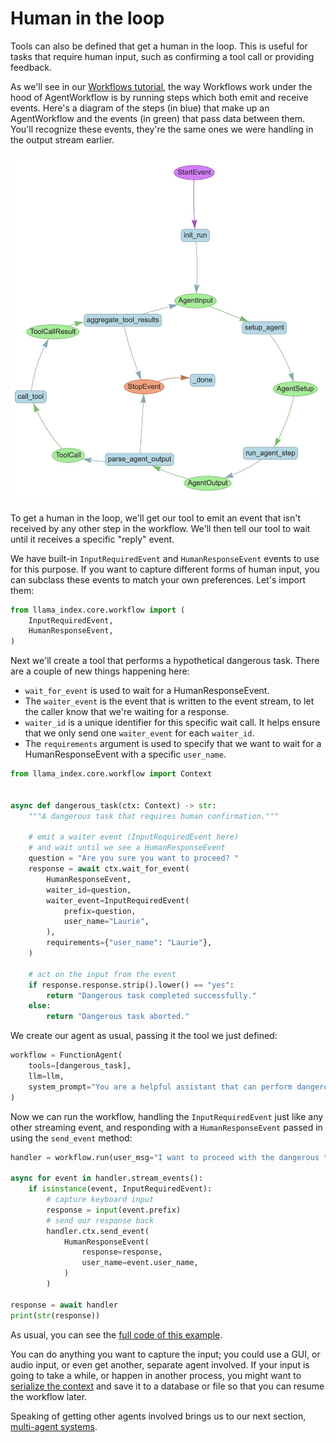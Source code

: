 # Human in the loop

Tools can also be defined that get a human in the loop. This is useful for tasks that require human input, such as confirming a tool call or providing feedback.

As we'll see in our [Workflows tutorial](../workflows/index.md), the way Workflows work under the hood of AgentWorkflow is by running steps which both emit and receive events. Here's a diagram of the steps (in blue) that make up an AgentWorkflow and the events (in green) that pass data between them. You'll recognize these events, they're the same ones we were handling in the output stream earlier.

![Workflows diagram](./agentworkflow.jpg)

To get a human in the loop, we'll get our tool to emit an event that isn't received by any other step in the workflow. We'll then tell our tool to wait until it receives a specific "reply" event.

We have built-in `InputRequiredEvent` and `HumanResponseEvent` events to use for this purpose. If you want to capture different forms of human input, you can subclass these events to match your own preferences. Let's import them:

```python
from llama_index.core.workflow import (
    InputRequiredEvent,
    HumanResponseEvent,
)
```

Next we'll create a tool that performs a hypothetical dangerous task. There are a couple of new things happening here:

* `wait_for_event` is used to wait for a HumanResponseEvent.
* The `waiter_event` is the event that is written to the event stream, to let the caller know that we're waiting for a response.
* `waiter_id` is a unique identifier for this specific wait call. It helps ensure that we only send one `waiter_event` for each `waiter_id`.
* The `requirements` argument is used to specify that we want to wait for a HumanResponseEvent with a specific `user_name`.

```python
from llama_index.core.workflow import Context


async def dangerous_task(ctx: Context) -> str:
    """A dangerous task that requires human confirmation."""

    # emit a waiter event (InputRequiredEvent here)
    # and wait until we see a HumanResponseEvent
    question = "Are you sure you want to proceed? "
    response = await ctx.wait_for_event(
        HumanResponseEvent,
        waiter_id=question,
        waiter_event=InputRequiredEvent(
            prefix=question,
            user_name="Laurie",
        ),
        requirements={"user_name": "Laurie"},
    )

    # act on the input from the event
    if response.response.strip().lower() == "yes":
        return "Dangerous task completed successfully."
    else:
        return "Dangerous task aborted."
```

We create our agent as usual, passing it the tool we just defined:

```python
workflow = FunctionAgent(
    tools=[dangerous_task],
    llm=llm,
    system_prompt="You are a helpful assistant that can perform dangerous tasks.",
)
```

Now we can run the workflow, handling the `InputRequiredEvent` just like any other streaming event, and responding with a `HumanResponseEvent` passed in using the `send_event` method:

```python
handler = workflow.run(user_msg="I want to proceed with the dangerous task.")

async for event in handler.stream_events():
    if isinstance(event, InputRequiredEvent):
        # capture keyboard input
        response = input(event.prefix)
        # send our response back
        handler.ctx.send_event(
            HumanResponseEvent(
                response=response,
                user_name=event.user_name,
            )
        )

response = await handler
print(str(response))
```

As usual, you can see the [full code of this example](https://github.com/run-llama/python-agents-tutorial/blob/main/5_human_in_the_loop.py).

You can do anything you want to capture the input; you could use a GUI, or audio input, or even get another, separate agent involved. If your input is going to take a while, or happen in another process, you might want to [serialize the context](./state.md) and save it to a database or file so that you can resume the workflow later.

Speaking of getting other agents involved brings us to our next section, [multi-agent systems](./multi_agent.md).

